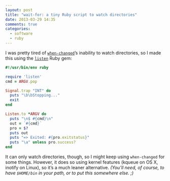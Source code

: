 ```yaml
---
layout: post
title: "wait-for: a tiny Ruby script to watch directories"
date: 2013-03-29 14:35
comments: true
categories:
  - software
  - ruby
---
```


I was pretty tired of [`when-changed`][1]’s inability to watch
directories, so I made this using the [`listen`][2] Ruby gem:

``` ruby ~/bin/wait-for
#!/usr/bin/env ruby

require 'listen'
cmd = ARGV.pop

Signal.trap "INT" do
  puts "\b\bStopping..."
  exit
end

Listen.to *ARGV do
  puts "\n$ #{cmd}\n"
  out = `#{cmd}`
  pro = $?
  puts out
  puts "=> Exited: #{pro.exitstatus}"
  puts "\a" unless pro.success?
end
```

It can only watch directories, though, so I might keep using `when-changed` for
some things. However, it does so using kernel features (kqueue on OS X, inotify
on Linux), so it’s a much leaner alternative. _(You’ll need, of course, to have
`$HOME/bin` in your path, or to put this somewhere else. ;)_

[1]: https://github.com/joh/when-changed
[2]: https://github.com/guard/listen
